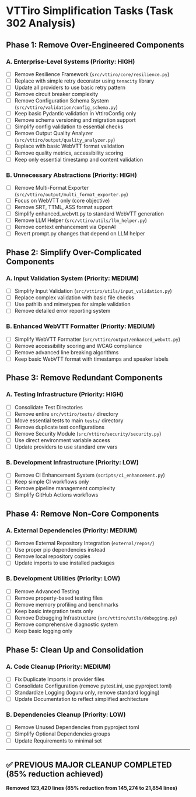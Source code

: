 # VTTiro Simplification Tasks (Task 302 Analysis)

## Phase 1: Remove Over-Engineered Components

### A. Enterprise-Level Systems (Priority: HIGH)
- [ ] Remove Resilience Framework (`src/vttiro/core/resilience.py`)
- [ ] Replace with simple retry decorator using `tenacity` library
- [ ] Update all providers to use basic retry pattern
- [ ] Remove circuit breaker complexity
- [ ] Remove Configuration Schema System (`src/vttiro/validation/config_schema.py`)
- [ ] Keep basic Pydantic validation in VttiroConfig only
- [ ] Remove schema versioning and migration support
- [ ] Simplify config validation to essential checks
- [ ] Remove Output Quality Analyzer (`src/vttiro/output/quality_analyzer.py`)
- [ ] Replace with basic WebVTT format validation
- [ ] Remove quality metrics, accessibility scoring
- [ ] Keep only essential timestamp and content validation

### B. Unnecessary Abstractions (Priority: HIGH)
- [ ] Remove Multi-Format Exporter (`src/vttiro/output/multi_format_exporter.py`)
- [ ] Focus on WebVTT only (core objective)
- [ ] Remove SRT, TTML, ASS format support
- [ ] Simplify enhanced_webvtt.py to standard WebVTT generation
- [ ] Remove LLM Helper (`src/vttiro/utils/llm_helper.py`)
- [ ] Remove context enhancement via OpenAI
- [ ] Revert prompt.py changes that depend on LLM helper

## Phase 2: Simplify Over-Complicated Components

### A. Input Validation System (Priority: MEDIUM)
- [ ] Simplify Input Validation (`src/vttiro/utils/input_validation.py`)
- [ ] Replace complex validation with basic file checks
- [ ] Use pathlib and mimetypes for simple validation
- [ ] Remove detailed error reporting system

### B. Enhanced WebVTT Formatter (Priority: MEDIUM)
- [ ] Simplify WebVTT Formatter (`src/vttiro/output/enhanced_webvtt.py`)
- [ ] Remove accessibility scoring and WCAG compliance
- [ ] Remove advanced line breaking algorithms
- [ ] Keep basic WebVTT format with timestamps and speaker labels

## Phase 3: Remove Redundant Components

### A. Testing Infrastructure (Priority: HIGH)
- [ ] Consolidate Test Directories
- [ ] Remove entire `src/vttiro/tests/` directory
- [ ] Move essential tests to main `tests/` directory
- [ ] Remove duplicate test configurations
- [ ] Remove Security Module (`src/vttiro/security/security.py`)
- [ ] Use direct environment variable access
- [ ] Update providers to use standard env vars

### B. Development Infrastructure (Priority: LOW)
- [ ] Remove CI Enhancement System (`scripts/ci_enhancement.py`)
- [ ] Keep simple CI workflows only
- [ ] Remove pipeline management complexity
- [ ] Simplify GitHub Actions workflows

## Phase 4: Remove Non-Core Components

### A. External Dependencies (Priority: MEDIUM)
- [ ] Remove External Repository Integration (`external/repos/`)
- [ ] Use proper pip dependencies instead
- [ ] Remove local repository copies
- [ ] Update imports to use installed packages

### B. Development Utilities (Priority: LOW)
- [ ] Remove Advanced Testing
- [ ] Remove property-based testing files
- [ ] Remove memory profiling and benchmarks
- [ ] Keep basic integration tests only
- [ ] Remove Debugging Infrastructure (`src/vttiro/utils/debugging.py`)
- [ ] Remove comprehensive diagnostic system
- [ ] Keep basic logging only

## Phase 5: Clean Up and Consolidation

### A. Code Cleanup (Priority: MEDIUM)
- [ ] Fix Duplicate Imports in provider files
- [ ] Consolidate Configuration (remove pytest.ini, use pyproject.toml)
- [ ] Standardize Logging (loguru only, remove standard logging)
- [ ] Update Documentation to reflect simplified architecture

### B. Dependencies Cleanup (Priority: LOW)
- [ ] Remove Unused Dependencies from pyproject.toml
- [ ] Simplify Optional Dependencies groups
- [ ] Update Requirements to minimal set

---

## ✅ PREVIOUS MAJOR CLEANUP COMPLETED (85% reduction achieved)
**Removed 123,420 lines (85% reduction from 145,274 to 21,854 lines)**